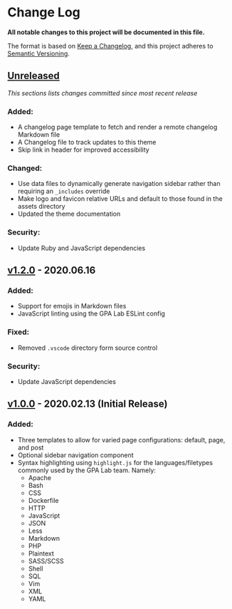 # Change Log

**All notable changes to this project will be documented in this file.**

The format is based on [Keep a Changelog](https://keepachangelog.com/en/1.0.0/), and this project adheres to [Semantic Versioning](https://semver.org/spec/v2.0.0.html).

## [Unreleased](https://github.com/IIP-Design/lab-notes/compare/v1.1.0...HEAD)

_This sections lists changes committed since most recent release_

### Added:

- A changelog page template to fetch and render a remote changelog Markdown file
- A Changelog file to track updates to this theme
- Skip link in header for improved accessibility

### Changed:

- Use data files to dynamically generate navigation sidebar rather than requiring an `_includes` override
- Make logo and favicon relative URLs and default to those found in the assets directory
- Updated the theme documentation

### Security:

- Update Ruby and JavaScript dependencies

## [v1.2.0](https://github.com/IIP-Design/lab-notes/compare/v1.0.0...v1.1.0) - 2020.06.16

### Added:

- Support for emojis in Markdown files
- JavaScript linting using the GPA Lab ESLint config

### Fixed:

- Removed `.vscode` directory form source control

### Security:

- Update JavaScript dependencies

## [v1.0.0](https://github.com/IIP-Design/lab-notes/releases/tag/v1.0.0) - 2020.02.13 (Initial Release)

### Added:

- Three templates to allow for varied page configurations: default, page, and post
- Optional sidebar navigation component
- Syntax highlighting using `highlight.js` for the languages/filetypes commonly used by the GPA Lab team. Namely:
  - Apache
  - Bash
  - CSS
  - Dockerfile
  - HTTP
  - JavaScript
  - JSON
  - Less
  - Markdown
  - PHP
  - Plaintext
  - SASS/SCSS
  - Shell
  - SQL
  - Vim
  - XML
  - YAML